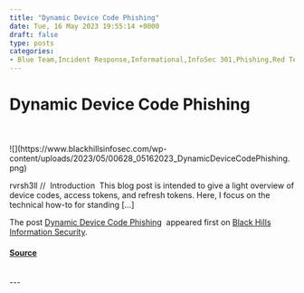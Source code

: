 ```yaml
---
title: "Dynamic Device Code Phishing"
date: Tue, 16 May 2023 19:55:14 +0000
draft: false
type: posts
categories: 
- Blue Team,Incident Response,Informational,InfoSec 301,Phishing,Red Team,Social Engineering,Steve Borosh,Device Code,Microsoft
---
```

# Dynamic Device Code Phishing

<br/>

<br/>
![](https://www.blackhillsinfosec.com/wp-content/uploads/2023/05/00628_05162023_DynamicDeviceCodePhishing.png)

rvrsh3ll //  Introduction  This blog post is intended to give a light overview of device codes, access tokens, and refresh tokens. Here, I focus on the technical how-to for standing \[…\]

The post [Dynamic Device Code Phishing](https://www.blackhillsinfosec.com/dynamic-device-code-phishing/)  appeared first on [Black Hills Information Security](https://www.blackhillsinfosec.com).

#### [Source](https://www.blackhillsinfosec.com/dynamic-device-code-phishing/)

<br/>
---
